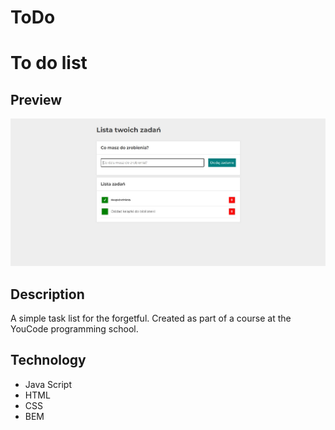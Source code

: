 # ToDo
# To do list

## Preview
![Screen Shoot](readmeIMG.jpg)

## Description

A simple task list for the forgetful. Created as part of a course at the YouCode programming school.

## Technology
- Java Script
- HTML
- CSS
- BEM